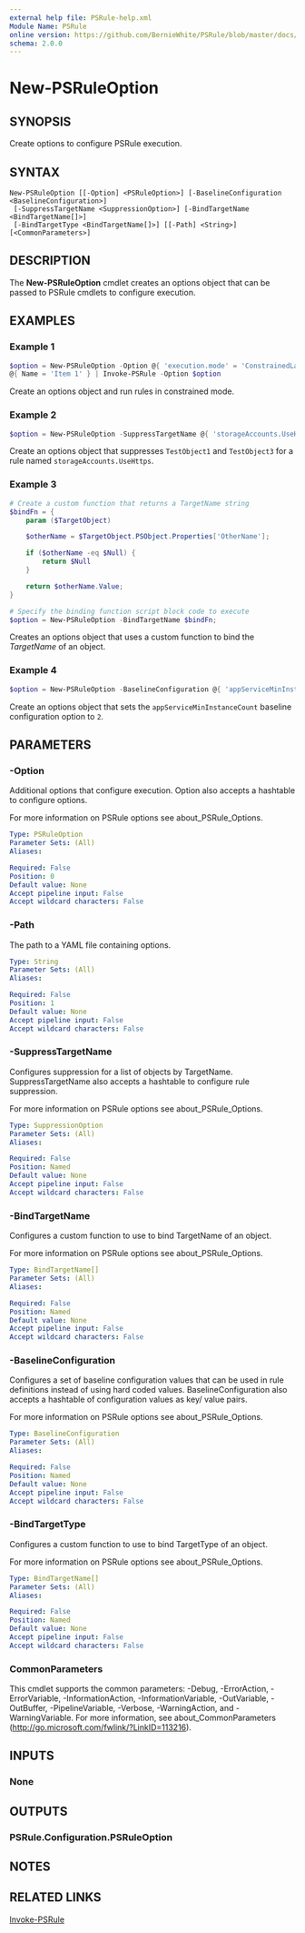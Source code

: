 ```yaml
---
external help file: PSRule-help.xml
Module Name: PSRule
online version: https://github.com/BernieWhite/PSRule/blob/master/docs/commands/PSRule/en-US/New-PSRuleOption.md
schema: 2.0.0
---
```


# New-PSRuleOption

## SYNOPSIS

Create options to configure PSRule execution.

## SYNTAX

```text
New-PSRuleOption [[-Option] <PSRuleOption>] [-BaselineConfiguration <BaselineConfiguration>]
 [-SuppressTargetName <SuppressionOption>] [-BindTargetName <BindTargetName[]>]
 [-BindTargetType <BindTargetName[]>] [[-Path] <String>] [<CommonParameters>]
```

## DESCRIPTION

The **New-PSRuleOption** cmdlet creates an options object that can be passed to PSRule cmdlets to configure execution.

## EXAMPLES

### Example 1

```powershell
$option = New-PSRuleOption -Option @{ 'execution.mode' = 'ConstrainedLanguage' }
@{ Name = 'Item 1' } | Invoke-PSRule -Option $option
```

Create an options object and run rules in constrained mode.

### Example 2

```powershell
$option = New-PSRuleOption -SuppressTargetName @{ 'storageAccounts.UseHttps' = 'TestObject1', 'TestObject3' };
```

Create an options object that suppresses `TestObject1` and `TestObject3` for a rule named `storageAccounts.UseHttps`.

### Example 3

```powershell
# Create a custom function that returns a TargetName string
$bindFn = {
    param ($TargetObject)

    $otherName = $TargetObject.PSObject.Properties['OtherName'];

    if ($otherName -eq $Null) {
        return $Null
    }

    return $otherName.Value;
}

# Specify the binding function script block code to execute
$option = New-PSRuleOption -BindTargetName $bindFn;
```

Creates an options object that uses a custom function to bind the _TargetName_ of an object.

### Example 4

```powershell
$option = New-PSRuleOption -BaselineConfiguration @{ 'appServiceMinInstanceCount' = 2 };
```

Create an options object that sets the `appServiceMinInstanceCount` baseline configuration option to `2`.

## PARAMETERS

### -Option

Additional options that configure execution. Option also accepts a hashtable to configure options.

For more information on PSRule options see about_PSRule_Options.

```yaml
Type: PSRuleOption
Parameter Sets: (All)
Aliases:

Required: False
Position: 0
Default value: None
Accept pipeline input: False
Accept wildcard characters: False
```

### -Path

The path to a YAML file containing options.

```yaml
Type: String
Parameter Sets: (All)
Aliases:

Required: False
Position: 1
Default value: None
Accept pipeline input: False
Accept wildcard characters: False
```

### -SuppressTargetName

Configures suppression for a list of objects by TargetName. SuppressTargetName also accepts a hashtable to configure rule suppression.

For more information on PSRule options see about_PSRule_Options.

```yaml
Type: SuppressionOption
Parameter Sets: (All)
Aliases:

Required: False
Position: Named
Default value: None
Accept pipeline input: False
Accept wildcard characters: False
```

### -BindTargetName

Configures a custom function to use to bind TargetName of an object.

For more information on PSRule options see about_PSRule_Options.

```yaml
Type: BindTargetName[]
Parameter Sets: (All)
Aliases:

Required: False
Position: Named
Default value: None
Accept pipeline input: False
Accept wildcard characters: False
```

### -BaselineConfiguration

Configures a set of baseline configuration values that can be used in rule definitions instead of using hard coded values. BaselineConfiguration also accepts a hashtable of configuration values as key/ value pairs.

For more information on PSRule options see about_PSRule_Options.

```yaml
Type: BaselineConfiguration
Parameter Sets: (All)
Aliases:

Required: False
Position: Named
Default value: None
Accept pipeline input: False
Accept wildcard characters: False
```

### -BindTargetType

Configures a custom function to use to bind TargetType of an object.

For more information on PSRule options see about_PSRule_Options.

```yaml
Type: BindTargetName[]
Parameter Sets: (All)
Aliases:

Required: False
Position: Named
Default value: None
Accept pipeline input: False
Accept wildcard characters: False
```

### CommonParameters

This cmdlet supports the common parameters: -Debug, -ErrorAction, -ErrorVariable, -InformationAction, -InformationVariable, -OutVariable, -OutBuffer, -PipelineVariable, -Verbose, -WarningAction, and -WarningVariable. For more information, see about_CommonParameters (http://go.microsoft.com/fwlink/?LinkID=113216).

## INPUTS

### None

## OUTPUTS

### PSRule.Configuration.PSRuleOption

## NOTES

## RELATED LINKS

[Invoke-PSRule](Invoke-PSRule.md)
